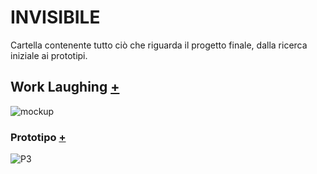 # INVISIBILE

Cartella contenente tutto ciò che riguarda il progetto finale, dalla ricerca iniziale ai prototipi.

## Work Laughing [+](https://github.com/Lucrezia604/archive/blob/main/Lucrezia604/INVISIBILE/Documento/DSII-2021_Lucrezia-Nediani_Work%20Laughing_compressed.pdf) 


![mockup](https://user-images.githubusercontent.com/79698027/122650764-f68ef280-d134-11eb-99a2-0af06d0b00a7.jpg) 


### Prototipo [+](https://editor.p5js.org/lucrezia1234/full/CUx5fAWST)

![P3](https://user-images.githubusercontent.com/79698027/122650844-59808980-d135-11eb-8212-86c50ea2712e.JPG)



